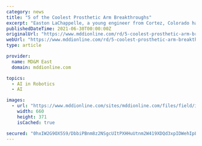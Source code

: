 ```yaml
---
category: news
title: "5 of the Coolest Prosthetic Arm Breakthroughs"
excerpt: "Easton LaChappelle, a young engineer from Cortez, Colorado has set out to develop the world's first mind-controlled robotic limb, and aims to make it affordable as well. The device works in tandem with a headset that reads brainwaves, reading about 12 ..."
publishedDateTime: 2021-06-30T00:00:00Z
originalUrl: "https://www.mddionline.com/rd/5-coolest-prosthetic-arm-breakthroughs"
webUrl: "https://www.mddionline.com/rd/5-coolest-prosthetic-arm-breakthroughs"
type: article

provider:
  name: MD&M East
  domain: mddionline.com

topics:
  - AI in Robotics
  - AI

images:
  - url: "https://www.mddionline.com/sites/mddionline.com/files/field/image/carlos-arturo_torres.png"
    width: 660
    height: 371
    isCached: true

secured: "0hxIW2G9OX5S9/DbbiPBnm8z2NSgcUItPXHHuUtnm2W419XDQd3xpIDWehIpLLn5kecpqbJlL1UHNEOTBVXcCWKCSE7u5XRSfYPOY5XEusvOxdXyunWE2R1FrxlRnLhQyGJg9wrrxaAUOz41uCCfGv4qGyiZsUF2dDKdtZtJPVXZ9yH/ONfa7BEYvCZwsQEilC9rFmuD4vxggo45OG9Kb5UrA/NBEjlxKq6Tl7QqZR2QoqkqWpQnP+w6Y9Did1VVYbaA8QtJbsGoELWO3Gs7aJIx1kdaw/Q5t8foNUhzDBhdudK0UrcXM2msSDrxBEoHFppSGHySwEsIa0lbzNyAfuYPy650Is/ARJOfcE9s/7I=;Q8q9c0pGRdfs/dD3SUlCJg=="
---
```


